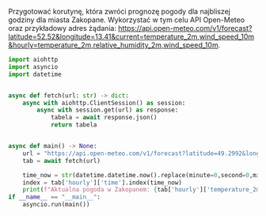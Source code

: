 Przygotować korutynę, która zwróci prognozę pogody dla najbliszej godziny dla miasta Zakopane. Wykorzystać w tym celu API Open-Meteo oraz przykładowy adres żądania: https://api.open-meteo.com/v1/forecast?latitude=52.52&longitude=13.41&current=temperature_2m,wind_speed_10m&hourly=temperature_2m,relative_humidity_2m,wind_speed_10m.

```python
import aiohttp
import asyncio
import datetime


async def fetch(url: str) -> dict:
    async with aiohttp.ClientSession() as session:
        async with session.get(url) as response:
            tabela = await response.json()
            return tabela


async def main() -> None:
    url = "https://api.open-meteo.com/v1/forecast?latitude=49.2992&longitude=19.9496&hourly=temperature_2m,relative_humidity_2m,wind_speed_10m"
    tab = await fetch(url)

    time_now = str(datetime.datetime.now().replace(minute=0,second=0,microsecond=0).isoformat(timespec='minutes'))
    index = tab['hourly']['time'].index(time_now)
    print(f"Aktualna pogoda w Zakopanem: {tab['hourly']['temperature_2m'][index]} stopni Celcjusza")
if __name__ == "__main__":
    asyncio.run(main())
```
